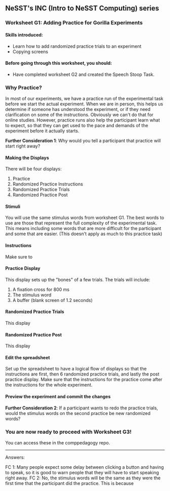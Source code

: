 ## NeSST's INC (Intro to NeSST Computing) series
### Worksheet G1: Adding Practice for Gorilla Experiments

#### Skills introduced: 
* Learn how to add randomized practice trials to an experiment
* Copying screens

#### Before going through this worksheet, you should:
* Have completed worksheet G2 and created the Speech Stoop Task.

### Why Practice?
In most of our experiments, we have a practice run of the experimental task before we start the actual experiment. When we are in person, this helps us determine if someone has understood the experiment, or if they need clarification on some of the instructions. Obviously we can't do that for online studies. However, practice runs also help the participant learn what to expect, so that they can get used to the pace and demands of the experiment before it actually starts. 

**Further Consideration 1**: Why would you tell a participant that practice will start right away?

#### Making the Displays
There will be four displays:
1. Practice 
2. Randomized Practice Instructions
3. Randomized Practice Trials
4. Randomized Practice Post

#### Stimuli
You will use the same stimulus words from worksheet G1. The best words to use are those that represent the full complexity of the experimental task. This means including some words that are more difficult for the participant and some that are easier. (This doesn't apply as much to this practice task)

#### Instructions
Make sure to 

#### Practice Display
This display sets up the "bones" of a few trials. 
The trials will include:
1. A fixation cross for 800 ms
2. The stimulus word
3. A buffer (blank screen of 1.2 seconds)

#### Randomized Practice Trials
This display

#### Randomized Practice Post
This display

#### Edit the spreadsheet
Set up the spreadsheet to have a logical flow of displays so that the instructions are first, then 6 randomized practice trials, and lastly the post practice display. Make sure that the instructions for the practice come after the instructions for the whole experiment.

#### Preview the experiment and commit the changes

**Further Consideration 2**: If a participant wants to redo the practice trials, would the stimulus words on the second practice be new randomized words? 

### You are now ready to proceed with Worksheet G3!
You can access these in the comppedagogy repo.






---------------------------------------------------
Answers:

FC 1:  Many people expect some delay between clicking a button and having to speak, so it is good to warn people that they will have to start speaking right away.
FC 2: No, the stimulus words will be the same as they were the first time that the participant did the practice. This is because 

